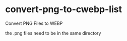 # convert-png-to-cwebp-list



Convert PNG Files to WEBP 

the .png files need to be in the same directory
